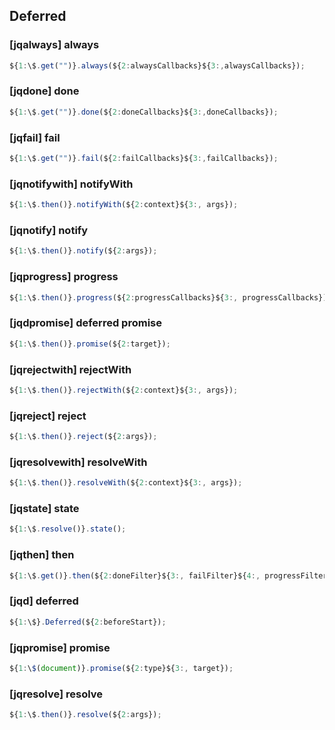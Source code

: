 ## Deferred

### [jqalways] always

```javascript
${1:\$.get("")}.always(${2:alwaysCallbacks}${3:,alwaysCallbacks});
```

### [jqdone] done

```javascript
${1:\$.get("")}.done(${2:doneCallbacks}${3:,doneCallbacks});
```

### [jqfail] fail

```javascript
${1:\$.get("")}.fail(${2:failCallbacks}${3:,failCallbacks});
```

### [jqnotifywith] notifyWith

```javascript
${1:\$.then()}.notifyWith(${2:context}${3:, args});
```

### [jqnotify] notify

```javascript
${1:\$.then()}.notify(${2:args});
```

### [jqprogress] progress

```javascript
${1:\$.then()}.progress(${2:progressCallbacks}${3:, progressCallbacks});
```

### [jqdpromise] deferred promise

```javascript
${1:\$.then()}.promise(${2:target});
```

### [jqrejectwith] rejectWith

```javascript
${1:\$.then()}.rejectWith(${2:context}${3:, args});
```

### [jqreject] reject

```javascript
${1:\$.then()}.reject(${2:args});
```

### [jqresolvewith] resolveWith

```javascript
${1:\$.then()}.resolveWith(${2:context}${3:, args});
```

### [jqstate] state

```javascript
${1:\$.resolve()}.state();
```

### [jqthen] then

```javascript
${1:\$.get()}.then(${2:doneFilter}${3:, failFilter}${4:, progressFilter});
```

### [jqd] deferred

```javascript
${1:\$}.Deferred(${2:beforeStart});
```

### [jqpromise] promise

```javascript
${1:\$(document)}.promise(${2:type}${3:, target});
```

### [jqresolve] resolve

```javascript
${1:\$.then()}.resolve(${2:args});
```

